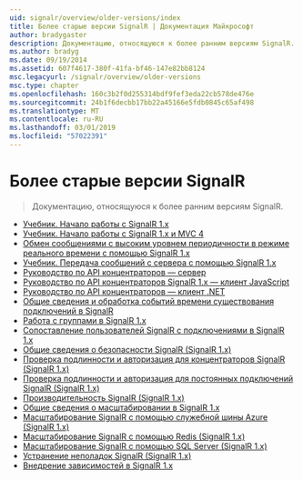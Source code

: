 ```yaml
---
uid: signalr/overview/older-versions/index
title: Более старые версии SignalR | Документация Майкрософт
author: bradygaster
description: Документацию, относящуюся к более ранним версиям SignalR.
ms.author: bradyg
ms.date: 09/19/2014
ms.assetid: 607f4617-380f-41fa-bf46-147e82bb8124
msc.legacyurl: /signalr/overview/older-versions
msc.type: chapter
ms.openlocfilehash: 160c3b2f0d255314bdf9fef3eda22cb578de476e
ms.sourcegitcommit: 24b1f6decbb17bb22a45166e5fdb0845c65af498
ms.translationtype: MT
ms.contentlocale: ru-RU
ms.lasthandoff: 03/01/2019
ms.locfileid: "57022391"
---
```

<a name="signalr-older-versions"></a>Более старые версии SignalR
====================
> Документацию, относящуюся к более ранним версиям SignalR.


- [Учебник. Начало работы с SignalR 1.x](tutorial-getting-started-with-signalr.md)
- [Учебник. Начало работы с SignalR 1.x и MVC 4](tutorial-getting-started-with-signalr-and-mvc-4.md)
- [Обмен сообщениями с высоким уровнем периодичности в режиме реального времени с помощью SignalR 1.x](tutorial-high-frequency-realtime-with-signalr.md)
- [Учебник. Передача сообщений с сервера с помощью SignalR 1.x](tutorial-server-broadcast-with-aspnet-signalr.md)
- [Руководство по API концентраторов — сервер](signalr-1x-hubs-api-guide-server.md)
- [Руководство по API концентраторов SignalR 1.x — клиент JavaScript](signalr-1x-hubs-api-guide-javascript-client.md)
- [Руководство по API концентраторов — клиент .NET](signalr-1x-hubs-api-guide-net-client.md)
- [Общие сведения и обработка событий времени существования подключений в SignalR](handling-connection-lifetime-events.md)
- [Работа с группами в SignalR 1.x](working-with-groups.md)
- [Сопоставление пользователей SignalR с подключениями в SignalR 1.x](mapping-users-to-connections.md)
- [Общие сведения о безопасности SignalR (SignalR 1.x)](introduction-to-security.md)
- [Проверка подлинности и авторизация для концентраторов SignalR (SignalR 1.x)](hub-authorization.md)
- [Проверка подлинности и авторизация для постоянных подключений SignalR (SignalR 1.x)](persistent-connection-authorization.md)
- [Производительность SignalR (SignalR 1.x)](signalr-performance.md)
- [Общие сведения о масштабировании в SignalR 1.x](scaleout-in-signalr.md)
- [Масштабирование SignalR с помощью служебной шины Azure (SignalR 1.x)](scaleout-with-windows-azure-service-bus.md)
- [Масштабирование SignalR с помощью Redis (SignalR 1.x)](scaleout-with-redis.md)
- [Масштабирование SignalR с помощью SQL Server (SignalR 1.x)](scaleout-with-sql-server.md)
- [Устранение неполадок SignalR (SignalR 1.x)](troubleshooting.md)
- [Внедрение зависимостей в SignalR 1.x](dependency-injection.md)
